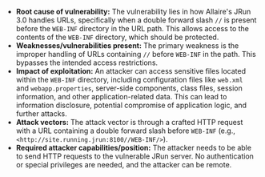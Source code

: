 - **Root cause of vulnerability:** The vulnerability lies in how Allaire's JRun 3.0 handles URLs, specifically when a double forward slash `//` is present before the `WEB-INF` directory in the URL path. This allows access to the contents of the `WEB-INF` directory, which should be protected.
- **Weaknesses/vulnerabilities present:** The primary weakness is the improper handling of URLs containing `//` before `WEB-INF` in the path. This bypasses the intended access restrictions.
- **Impact of exploitation:** An attacker can access sensitive files located within the `WEB-INF` directory, including configuration files like `web.xml` and `webapp.properties`, server-side components, class files, session information, and other application-related data. This can lead to information disclosure, potential compromise of application logic, and further attacks.
- **Attack vectors:** The attack vector is through a crafted HTTP request with a URL containing a double forward slash before `WEB-INF` (e.g., `<http://site.running.jrun:8100//WEB-INF/>`).
- **Required attacker capabilities/position:** The attacker needs to be able to send HTTP requests to the vulnerable JRun server. No authentication or special privileges are needed, and the attacker can be remote.